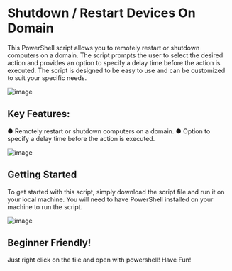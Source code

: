 # Shutdown / Restart Devices On Domain
This PowerShell script allows you to remotely restart or shutdown computers on a domain. The script prompts the user to select the desired action and provides an option to specify a delay time before the action is executed. The script is designed to be easy to use and can be customized to suit your specific needs.

![image](https://github.com/vMawk/TCP-Port-Scanner/assets/117638856/e825e368-7083-4f53-a8d2-30a2f45b53bc)


## Key Features: ##

● Remotely restart or shutdown computers on a domain. ● Option to specify a delay time before the action is executed.

![image](https://github.com/vMawk/TCP-Port-Scanner/assets/117638856/e8b0bcd9-b92c-417e-9b71-df95868a1166)

## Getting Started ##
To get started with this script, simply download the script file and run it on your local machine. You will need to have PowerShell installed on your machine to run the script.

![image](https://github.com/vMawk/TCP-Port-Scanner/assets/117638856/a0f9cd00-17fd-47dc-b667-fa5cf9f5d094)


## Beginner Friendly! ##
Just right click on the file and open with powershell!
Have Fun!
